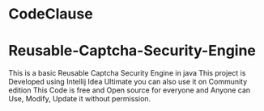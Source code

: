 # CodeClause
# Reusable-Captcha-Security-Engine
This is a basic Reusable Captcha Security Engine in java
This project is Developed using Intellij Idea Ultimate you can also use it on Community edition
This Code is free and Open source for everyone and Anyone can Use, Modify, Update it without permission.
